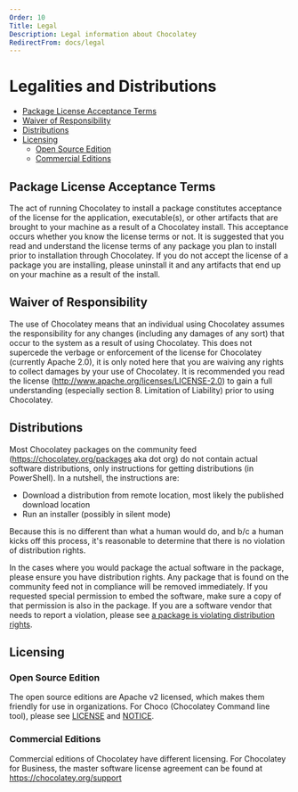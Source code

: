 ```yaml
---
Order: 10
Title: Legal
Description: Legal information about Chocolatey
RedirectFrom: docs/legal
---
```


# Legalities and Distributions

<!-- TOC -->

- [Package License Acceptance Terms](#package-license-acceptance-terms)
- [Waiver of Responsibility](#waiver-of-responsibility)
- [Distributions](#distributions)
- [Licensing](#licensing)
  - [Open Source Edition](#open-source-edition)
  - [Commercial Editions](#commercial-editions)

<!-- /TOC -->


## Package License Acceptance Terms
The act of running Chocolatey to install a package constitutes acceptance of the license for the application, executable(s), or other artifacts that are brought to your machine as a result of a Chocolatey install. This acceptance occurs whether you know the license terms or not. It is suggested that you read and understand the license terms of any package you plan to install prior to installation through Chocolatey. If you do not accept the license of a package you are installing, please uninstall it and any artifacts that end up on your machine as a result of the install.

## Waiver of Responsibility
The use of Chocolatey means that an individual using Chocolatey assumes the responsibility for any changes (including any damages of any sort) that occur to the system as a result of using Chocolatey. This does not supercede the verbage or enforcement of the license for Chocolatey (currently Apache 2.0), it is only noted here that you are waiving any rights to collect damages by your use of Chocolatey. It is recommended you read the license (http://www.apache.org/licenses/LICENSE-2.0) to gain a full understanding (especially section 8. Limitation of Liability) prior to using Chocolatey.

## Distributions
Most Chocolatey packages on the community feed (https://chocolatey.org/packages aka dot org) do not contain actual software distributions, only instructions for getting distributions (in PowerShell).  In a nutshell, the instructions are:

 * Download a distribution from remote location, most likely the published download location
 * Run an installer (possibly in silent mode)

Because this is no different than what a human would do, and b/c a human kicks off this process, it's reasonable to determine that there is no violation of distribution rights.

In the cases where you would package the actual software in the package, please ensure you have distribution rights. Any package that is found on the community feed not in compliance will be removed immediately. If you requested special permission to embed the software, make sure a copy of that permission is also in the package. If you are a software vendor that needs to report a violation, please see [a package is violating distribution rights](./how-tos/package-triage-process#the-package-is-violating-distribution-rights).

## Licensing

### Open Source Edition

The open source editions are Apache v2 licensed, which makes them friendly for use in organizations. For Choco (Chocolatey Command line tool), please see [LICENSE](https://github.com/chocolatey/choco/blob/master/LICENSE) and [NOTICE](https://github.com/chocolatey/choco/blob/master/NOTICE).

### Commercial Editions

Commercial editions of Chocolatey have different licensing. For Chocolatey for Business, the master software license agreement can be found at https://chocolatey.org/support
